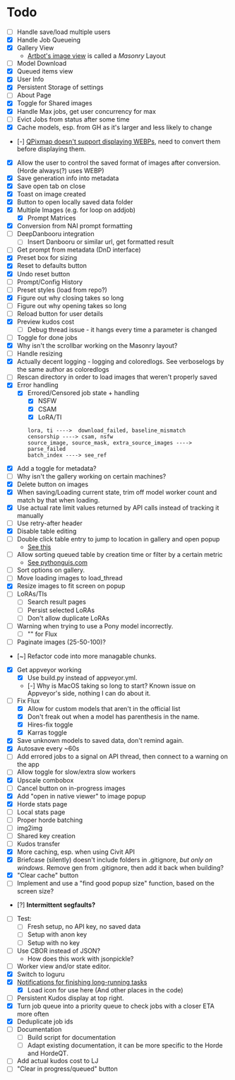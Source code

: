 # Todo

- [ ] Handle save/load multiple users
- [x] Handle Job Queueing
- [x] Gallery View
  - [Artbot's image view](https://tinybots.net/artbot/images) is called a *Masonry* Layout
- [ ] Model Download
- [x] Queued items view
- [x] User Info
- [x] Persistent Storage of settings
- [ ] About Page
- [x] Toggle for Shared images
- [x] Handle Max jobs, get user concurrency for max
- [ ] Evict Jobs from status after some time
- [x] Cache models, esp. from GH as it's larger and less likely to change
- [-] [QPixmap doesn't support displaying WEBPs](https://doc.qt.io/qtforpython-6/PySide6/QtGui/QPixmap.html#reading-and-writing-image-files), need to convert them before displaying them.
- [x] Allow the user to control the saved format of images after conversion. (Horde always(?) uses WEBP)
- [x] Save generation info into metadata
- [x] Save open tab on close
- [x] Toast on image created
- [x] Button to open locally saved data folder
- [x] Multiple Images (e.g. for loop on addjob)
  - [x] Prompt Matrices
- [x] Conversion from NAI prompt formatting
- [ ] DeepDanbooru integration
  - [ ] Insert Danbooru or similar url, get formatted result
- [ ] Get prompt from metadata (DnD interface)
- [x] Preset box for sizing
- [x] Reset to defaults button
- [x] Undo reset button
- [ ] Prompt/Config History
- [ ] Preset styles (load from repo?)
- [x] Figure out why closing takes so long
- [ ] Figure out why opening takes so long
- [ ] Reload button for user details
- [x] Preview kudos cost
  - [ ] Debug thread issue - it hangs every time a parameter is changed
- [ ] Toggle for done jobs
- [x] Why isn't the scrollbar working on the Masonry layout?
- [ ] Handle resizing
- [x] Actually decent logging - logging and coloredlogs. See verboselogs by the same author as coloredlogs
- [ ] Rescan directory in order to load images that weren't properly saved
- [x] Error handling
  - [x] Errored/Censored job state + handling
    - [x] NSFW
    - [x] CSAM
    - [x] LoRA/TI

    ```
    lora, ti ---->  download_failed, baseline_mismatch
    censorship ----> csam, nsfw
    source_image, source_mask, extra_source_images ---->  parse_failed
    batch_index ----> see_ref
    ```

- [x] Add a toggle for metadata?
- [ ] Why isn't the gallery working on certain machines?
- [x] Delete button on images
- [x] When saving/Loading current state, trim off model worker count and match by that when loading.
- [x] Use actual rate limit values returned by API calls instead of tracking it manually
- [ ] Use retry-after header
- [x] Disable table editing
- [ ] Double click table entry to jump to location in gallery and open popup
  - [See this](https://stackoverflow.com/questions/4324005/how-to-detect-doubleclick-in-qtableview)
- [ ] Allow sorting queued table by creation time or filter by a certain metric
  - [See pythonguis.com](https://www.pythonguis.com/tutorials/pyqt6-qtableview-modelviews-numpy-pandas/)
- [ ] Sort options on gallery.
- [ ] Move loading images to load_thread
- [x] Resize images to fit screen on popup
- [ ] LoRAs/TIs
  - [ ] Search result pages
  - [ ] Persist selected LoRAs
  - [ ] Don't allow duplicate LoRAs
- [ ] Warning when trying to use a Pony model incorrectly.
  - [ ] "" for Flux
- [ ] Paginate images (25-50-100)?
- [~] Refactor code into more managable chunks.
- [x] Get appveyor working
  - [x] Use build.py instead of appveyor.yml.
  - [-] Why is MacOS taking so long to start?
    Known issue on Appveyor's side, nothing I can do about it.
- [ ] Fix Flux
  - [x] Allow for custom models that aren't in the official list
  - [x] Don't freak out when a model has parenthesis in the name.
  - [x] Hires-fix toggle
  - [x] Karras toggle
- [x] Save unknown models to saved data, don't remind again.
- [x] Autosave every ~60s
- [ ] Add errored jobs to a signal on API thread, then connect to a warning on the app
- [ ] Allow toggle for slow/extra slow workers
- [x] Upscale combobox
- [ ] Cancel button on in-progress images
- [x] Add "open in native viewer" to image popup
- [x] Horde stats page
- [ ] Local stats page
- [ ] Proper horde batching
- [ ] img2img
- [ ] Shared key creation
- [ ] Kudos transfer
- [x] More caching, esp. when using Civit API
- [x] Briefcase (silently) doesn't include folders in .gitignore, *but only on windows*. Remove gen from .gitignore, then add it back when building?
- [x] "Clear cache" button
- [ ] Implement and use a "find good popup size" function, based on the screen size?
- [?] **Intermittent segfaults?**
- [ ] Test:
  - [ ] Fresh setup, no API key, no saved data
  - [ ] Setup with anon key
  - [ ] Setup with no key
- [ ] Use CBOR instead of JSON?
  - How does this work with jsonpickle?
- [ ] Worker view and/or state editor.
- [x] Switch to loguru
- [x] [Notifications for finishing long-running tasks](https://doc.qt.io/qtforpython-6.6/PySide6/QtWidgets/QSystemTrayIcon.html)
  - [x] Load icon for use here (And other places in the code)
- [ ] Persistent Kudos display at top right.
- [x] Turn job queue into a priority queue to check jobs with a closer ETA more often
- [x] Deduplicate job ids
- [ ] Documentation
  - [ ] Build script for documentation
  - [ ] Adapt existing documentation, it can be more specific to the Horde and HordeQT.
- [ ] Add actual kudos cost to LJ
- [ ] "Clear in progress/queued" button
